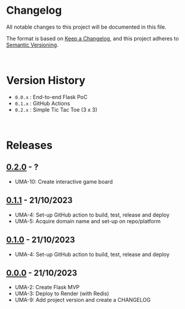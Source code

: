 # Changelog

All notable changes to this project will be documented in this file.

The format is based on [Keep a Changelog](https://keepachangelog.com/en/1.1.0/),
and this project adheres to [Semantic Versioning](https://semver.org/spec/v2.0.0.html).

<br>

# Version History
- `0.0.x` : End-to-end Flask PoC
- `0.1.x` : GitHub Actions
- `0.2.x` : Simple Tic Tac Toe (3 x 3)

<br>

# Releases
<!-- @LatestFirst -->

## [0.2.0] - ?
- UMA-10: Create interactive game board

## [0.1.1] - 21/10/2023
- UMA-4: Set-up GitHub action to build, test, release and deploy
- UMA-5: Acquire domain name and set-up on repo/platform

## [0.1.0] - 21/10/2023
- UMA-4: Set-up GitHub action to build, test, release and deploy

## [0.0.0] - 21/10/2023
- UMA-2: Create Flask MVP
- UMA-3: Deploy to Render (with Redis)
- UMA-9: Add project version and create a CHANGELOG

<br>

[0.0.0]: https://github.com/jrsmth/ultima/releases/tag/0.0.0
[0.1.0]: https://github.com/jrsmth/ultima/releases/tag/0.0.0...0.1.0
[0.1.1]: https://github.com/jrsmth/ultima/releases/tag/0.1.0...0.1.1
[0.2.0]: https://github.com/jrsmth/ultima/releases/tag/0.1.0...0.1.1